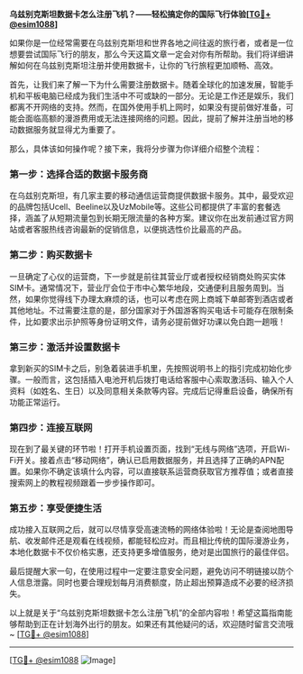 **乌兹别克斯坦数据卡怎么注册飞机？——轻松搞定你的国际飞行体验[[TG💪+ @esim1088](https://t.me/s/esim1088)]**

如果你是一位经常需要在乌兹别克斯坦和世界各地之间往返的旅行者，或者是一位想要尝试国际飞行的朋友，那么今天这篇文章一定会对你有所帮助。我们将详细讲解如何在乌兹别克斯坦注册并使用数据卡，让你的飞行旅程更加顺畅、高效。

首先，让我们来了解一下为什么需要注册数据卡。随着全球化的加速发展，智能手机和平板电脑已经成为我们生活中不可或缺的一部分。无论是工作还是娱乐，我们都离不开网络的支持。然而，在国外使用手机上网时，如果没有提前做好准备，可能会面临高额的漫游费用或无法连接网络的问题。因此，提前了解并注册当地的移动数据服务就显得尤为重要了。

那么，具体该如何操作呢？接下来，我将分步骤为你详细介绍整个流程：

### 第一步：选择合适的数据卡服务商

在乌兹别克斯坦，有几家主要的移动通信运营商提供数据卡服务。其中，最受欢迎的品牌包括Ucell、Beeline以及UzMobile等。这些公司都提供了丰富的套餐选择，涵盖了从短期流量包到长期无限流量的各种方案。建议你在出发前通过官方网站或者客服热线咨询最新的促销信息，以便挑选性价比最高的产品。

### 第二步：购买数据卡

一旦确定了心仪的运营商，下一步就是前往其营业厅或者授权经销商处购买实体SIM卡。通常情况下，营业厅会位于市中心繁华地段，交通便利且服务周到。当然，如果你觉得线下办理太麻烦的话，也可以考虑在网上商城下单邮寄到酒店或者其他地址。不过需要注意的是，部分国家对于外国游客购买电话卡可能存在限制条件，比如要求出示护照等身份证明文件，请务必提前做好功课以免白跑一趟哦！

### 第三步：激活并设置数据卡

拿到新买的SIM卡之后，别急着装进手机里，先按照说明书上的指引完成初始化步骤。一般而言，这包括插入电池开机后拨打电话给客服中心索取激活码、输入个人资料（如姓名、生日）以及同意相关条款等内容。完成后记得重启设备，确保所有功能正常运行。

### 第四步：连接互联网

现在到了最关键的环节啦！打开手机设置页面，找到“无线与网络”选项，开启Wi-Fi开关。接着点击“移动网络”，确认已启用数据服务，并且选择了正确的APN配置。如果你不确定该填什么内容，可以直接联系运营商获取官方推荐值；或者直接搜索网上的教程视频跟着一步步操作即可。

### 第五步：享受便捷生活

成功接入互联网之后，就可以尽情享受高速流畅的网络体验啦！无论是查阅地图导航、收发邮件还是观看在线视频，都能轻松应对。而且相比传统的国际漫游业务，本地化数据卡不仅价格实惠，还支持更多增值服务，绝对是出国旅行的最佳伴侣。

最后提醒大家一句，在使用过程中一定要注意安全问题，避免访问不明链接以防个人信息泄露。同时也要合理规划每月消费额度，防止超出预算造成不必要的经济损失。

以上就是关于“乌兹别克斯坦数据卡怎么注册飞机”的全部内容啦！希望这篇指南能够帮助到正在计划海外出行的朋友。如果还有其他疑问的话，欢迎随时留言交流哦~ [[TG💪+ @esim1088](https://t.me/s/esim1088)]

---

[[TG💪+ @esim1088](https://t.me/s/esim1088) ![Image](https://i.postimg.cc/4NQfJmqS/Snipaste-2025-05-13-00-14-12.png)]